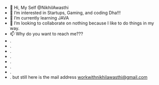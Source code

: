 - 👋 Hi, My Self @NikhilAwasthi
- 👀 I’m interested in Startups, Gaming, and coding Dha!!! 
- 🌱 I’m currently learning JAVA
- 💞️ I’m looking to collaborate on nothing because I like to do things in my way.
- 📫 Why do you want to reach me???
- .
- .
- .
- .
- .
- .
- .
- .
but still here is the mail address workwithnikhilawasthi@gmail.com

